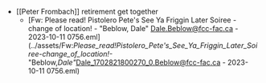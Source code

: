 - [[Peter Frombach]] retirement get together
	- [Fw: Please read! Pistolero Pete's See Ya Friggin Later Soiree - change of location! - "Beblow, Dale" <Dale.Beblow@fcc-fac.ca> - 2023-10-11 0756.eml](../assets/Fw:_Please_read!_Pistolero_Pete's_See_Ya_Friggin_Later_Soiree_-_change_of_location!_-_"Beblow,_Dale"_<Dale_1702821800270_0.Beblow@fcc-fac.ca> - 2023-10-11 0756.eml)